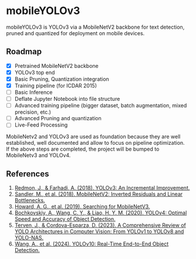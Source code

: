 # mobileYOLOv3

mobileYOLOv3 is YOLOv3 via a MobileNetV2 backbone for text detection, pruned and quantized for deployment on mobile devices.

## Roadmap
- [x] Pretrained MobileNetV2 backbone
- [x] YOLOv3 top end
- [x] Basic Pruning, Quantization integration
- [x] Training pipeline (for ICDAR 2015)
- [ ] Basic Inference
- [ ] Deflate Jupyter Notebook into file structure
- [ ] Advanced training pipeline (bigger dataset, batch augmentation, mixed precision, etc.)
- [ ] Advanced Pruning and quantization
- [ ] Live-Feed Processing

MobileNetv2 and YOLOv3 are used as foundation because they are well established, well documented and allow to focus on pipeline optimization.<br>
If the above steps are completed, the project will be bumped to MobileNetv3 and YOLOv4.

## References
1. [Redmon, J., & Farhadi, A. (2018). YOLOv3: An Incremental Improvement.](https://arxiv.org/abs/1804.02767)
2. [Sandler, M., et al. (2018). MobileNetV2: Inverted Residuals and Linear Bottlenecks.](https://arxiv.org/abs/1801.04381)
3. [Howard, A. G., et al. (2019). Searching for MobileNetV3.](https://arxiv.org/abs/1905.02244)
4. [Bochkovskiy, A., Wang, C. Y., & Liao, H. Y. M. (2020). YOLOv4: Optimal Speed and Accuracy of Object Detection.](https://arxiv.org/abs/2004.10934)
5. [Terven, J., & Cordova-Esparza, D. (2023). A Comprehensive Review of YOLO Architectures in Computer Vision: From YOLOv1 to YOLOv8 and YOLO-NAS.](https://arxiv.org/abs/2304.00501v7)
6. [Wang, A., et al. (2024). YOLOv10: Real-Time End-to-End Object Detection.](https://arxiv.org/abs/2405.14458)
